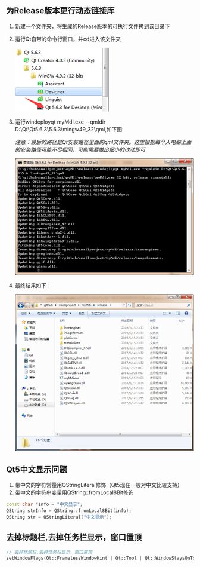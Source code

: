 ## 为Release版本更行动态链接库

1. 新建一个文件夹，将生成的Release版本的可执行文件拷到该目录下
2. 运行Qt自带的命令行窗口，并cd进入该文件夹
   
   ![d](assets/003/001-1557934845674.png)

3. 运行windeployqt myMdi.exe --qmldir D:\\Qt\\Qt5.6.3\\5.6.3\\mingw49_32\\qml,如下图:

   *注意：最后的路径是Qt安装路径里面的qml文件夹。这里根据每个人电脑上面的安装路径可能不尽相同，可能需要做出细小的改动即可*

   ![](assets/003/001-1557935021359.png)
4. 最终结果如下：
   
   ![](assets/003/001-1557934808169.png)

## Qt5中文显示问题

1. 带中文的字符常量用QStringLiteral修饰（Qt5现在一般对中文比较支持）
2. 带中文的字符串变量用QString::fromLocal8Bit修饰

```c++
const char *info = "中文显示";
QString strInfo = QString::fromLocal8Bit(info);
QString str = QStringLiteral("中文显示");

```

## 去掉标题栏,去掉任务栏显示，窗口置顶

```c++
// 去掉标题栏,去掉任务栏显示，窗口置顶
setWindowFlags(Qt::FramelessWindowHint | Qt::Tool | Qt::WindowStaysOnTopHint); 
```

